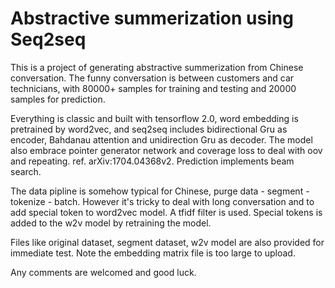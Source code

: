 # Abstractive summerization using Seq2seq
This is a project of generating abstractive summerization from Chinese conversation. The funny conversation is between customers and car technicians, with 80000+ samples for training and testing and 20000 samples for prediction.

Everything is classic and built with tensorflow 2.0, word embedding is pretrained by word2vec, and seq2seq includes bidirectional Gru as encoder, Bahdanau attention and unidirection Gru as decoder. The model also embrace pointer generator network and coverage loss to deal with oov and repeating. ref. arXiv:1704.04368v2. Prediction implements beam search.

The data pipline is somehow typical for Chinese, purge data - segment - tokenize - batch. However it's tricky to deal with long conversation and to add special token to word2vec model. A tfidf filter is used. Special tokens is added to the w2v model by retraining the model.

Files like original dataset, segment dataset, w2v model are also provided for immediate test. Note the embedding matrix file is too large to upload.

Any comments are welcomed and good luck.
